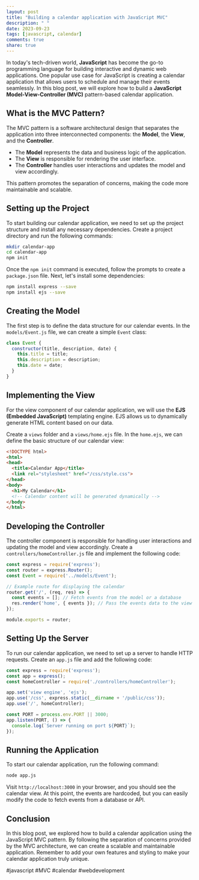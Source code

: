 ```yaml
---
layout: post
title: "Building a calendar application with JavaScript MVC"
description: " "
date: 2023-09-23
tags: [javascript, calendar]
comments: true
share: true
---
```


In today's tech-driven world, **JavaScript** has become the go-to programming language for building interactive and dynamic web applications. One popular use case for JavaScript is creating a calendar application that allows users to schedule and manage their events seamlessly. In this blog post, we will explore how to build a **JavaScript Model-View-Controller (MVC)** pattern-based calendar application.

## What is the MVC Pattern?

The MVC pattern is a software architectural design that separates the application into three interconnected components: the **Model**, the **View**, and the **Controller**.

- The **Model** represents the data and business logic of the application.
- The **View** is responsible for rendering the user interface.
- The **Controller** handles user interactions and updates the model and view accordingly.

This pattern promotes the separation of concerns, making the code more maintainable and scalable.

## Setting up the Project

To start building our calendar application, we need to set up the project structure and install any necessary dependencies. Create a project directory and run the following commands:

```bash
mkdir calendar-app
cd calendar-app
npm init
```

Once the `npm init` command is executed, follow the prompts to create a `package.json` file. Next, let's install some dependencies:

```bash
npm install express --save
npm install ejs --save
```

## Creating the Model

The first step is to define the data structure for our calendar events. In the `models/Event.js` file, we can create a simple `Event` class:

```javascript
class Event {
  constructor(title, description, date) {
    this.title = title;
    this.description = description;
    this.date = date;
  }
}
```

## Implementing the View

For the view component of our calendar application, we will use the **EJS (Embedded JavaScript)** templating engine. EJS allows us to dynamically generate HTML content based on our data.

Create a `views` folder and a `views/home.ejs` file. In the `home.ejs`, we can define the basic structure of our calendar view:

```html
<!DOCTYPE html>
<html>
<head>
  <title>Calendar App</title>
  <link rel="stylesheet" href="/css/style.css">
</head>
<body>
  <h1>My Calendar</h1>
  <!-- Calendar content will be generated dynamically -->
</body>
</html>
```

## Developing the Controller

The controller component is responsible for handling user interactions and updating the model and view accordingly. Create a `controllers/homeController.js` file and implement the following code:

```javascript
const express = require('express');
const router = express.Router();
const Event = require('../models/Event');

// Example route for displaying the calendar
router.get('/', (req, res) => {
  const events = []; // Fetch events from the model or a database
  res.render('home', { events }); // Pass the events data to the view
});

module.exports = router;
```

## Setting Up the Server

To run our calendar application, we need to set up a server to handle HTTP requests. Create an `app.js` file and add the following code:

```javascript
const express = require('express');
const app = express();
const homeController = require('./controllers/homeController');

app.set('view engine', 'ejs');
app.use('/css', express.static(__dirname + '/public/css'));
app.use('/', homeController);

const PORT = process.env.PORT || 3000;
app.listen(PORT, () => {
  console.log(`Server running on port ${PORT}`);
});
```

## Running the Application

To start our calendar application, run the following command:

```bash
node app.js
```

Visit `http://localhost:3000` in your browser, and you should see the calendar view. At this point, the events are hardcoded, but you can easily modify the code to fetch events from a database or API.

## Conclusion

In this blog post, we explored how to build a calendar application using the JavaScript MVC pattern. By following the separation of concerns provided by the MVC architecture, we can create a scalable and maintainable application. Remember to add your own features and styling to make your calendar application truly unique.

#javascript #MVC #calendar #webdevelopment